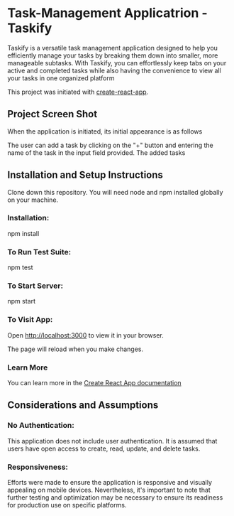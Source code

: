 # Task-Management Applicatrion - Taskify

Taskify is a versatile task management application designed to help you efficiently manage your tasks by breaking them down into smaller, more manageable subtasks. With Taskify, you can effortlessly keep tabs on your active and completed tasks while also having the convenience to view all your tasks in one organized platform 

This project was initiated with [create-react-app](https://create-react-app.dev/docs/running-tests/). 

## Project Screen Shot

When the application is initiated, its initial appearance is as follows



The user can add a task by clicking on the "+" button and entering the name of the task in the input field provided. The added tasks



## Installation and Setup Instructions

Clone down this repository. You will need node and npm installed globally on your machine.

### Installation:

npm install

### To Run Test Suite:

npm test

### To Start Server:

npm start

### To Visit App:

Open [http://localhost:3000](http://localhost:3000) to view it in your browser.

The page will reload when you make changes.

### Learn More

You can learn more in the [Create React App documentation](https://create-react-app.dev/docs/getting-started/)

## Considerations and Assumptions

### No Authentication:

 This application does not include user authentication. It is assumed that users have open access to create, read, update, and delete tasks.

### Responsiveness: 

Efforts were made to ensure the application is responsive and visually appealing on mobile devices. Nevertheless, it's important to note that further testing and optimization may be necessary to ensure its readiness for production use on specific platforms.
